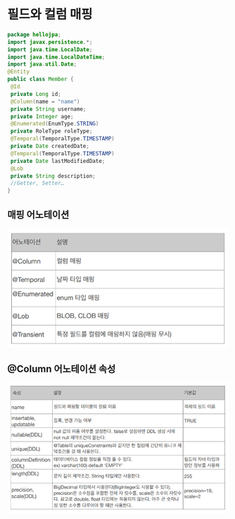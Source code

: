 # 필드와 컬럼 매핑

```java
package hellojpa; 
import javax.persistence.*; 
import java.time.LocalDate; 
import java.time.LocalDateTime; 
import java.util.Date; 
@Entity 
public class Member { 
 @Id 
 private Long id; 
 @Column(name = "name") 
 private String username; 
 private Integer age; 
 @Enumerated(EnumType.STRING) 
 private RoleType roleType; 
 @Temporal(TemporalType.TIMESTAMP) 
 private Date createdDate; 
 @Temporal(TemporalType.TIMESTAMP) 
 private Date lastModifiedDate; 
 @Lob 
 private String description; 
 //Getter, Setter… 
} 
```

## 매핑 어노테이션
![img.png](images/매핑어노테이션.png)

## @Column 어노테이션 속성

![img_1.png](images/컬럼어노테이션속성.png)